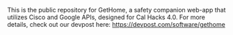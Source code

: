 This is the public repository for GetHome, a safety companion web-app that utilizes Cisco and Google APIs, designed for Cal Hacks 4.0.
For more details, check out our devpost here: https://devpost.com/software/gethome
